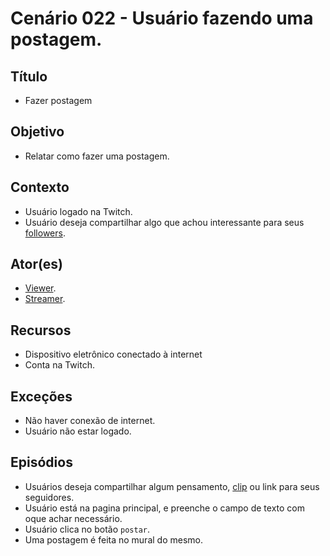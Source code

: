 # Cenário 022 - Usuário fazendo uma postagem.

## Título 
* Fazer postagem

## Objetivo
* Relatar como fazer uma postagem.

## Contexto
* Usuário logado na Twitch.
* Usuário deseja compartilhar algo que achou interessante para seus [followers](https://github.com/gabrielziegler3/Requisitos-2018-1/wiki/Follower).

## Ator(es)
* [Viewer](https://github.com/gabrielziegler3/Requisitos-2018-1/wiki/Viewer).
* [Streamer](https://github.com/gabrielziegler3/Requisitos-2018-1/wiki/Léxico-Streamer).

## Recursos
* Dispositivo eletrônico conectado à internet
* Conta na Twitch.

## Exceções
* Não haver conexão de internet.
* Usuário não estar logado.

## Episódios
* Usuários deseja compartilhar algum pensamento, [clip](https://github.com/gabrielziegler3/Requisitos-2018-1/wiki/Clipes) ou link para seus seguidores.
* Usuário está na pagina principal, e preenche o campo de texto com oque achar necessário.
* Usuário clica no botão ```postar```.
* Uma postagem é feita no mural do mesmo.


